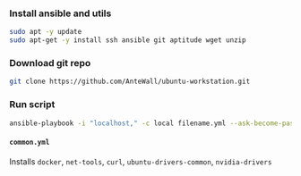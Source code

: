 ### Install ansible and utils

```bash
sudo apt -y update
sudo apt-get -y install ssh ansible git aptitude wget unzip
```

### Download git repo

```bash
git clone https://github.com/AnteWall/ubuntu-workstation.git
```

### Run script

```bash
ansible-playbook -i "localhost," -c local filename.yml --ask-become-pass 
```

#### `common.yml`

Installs `docker`, `net-tools`, `curl`, `ubuntu-drivers-common`, `nvidia-drivers`